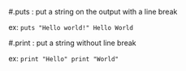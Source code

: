 #.puts : put a string on the output with a line break

ex: ```puts "Hello world!"
Hello World```


#.print : put a string without line break

ex: ```print "Hello"
print "World"```
